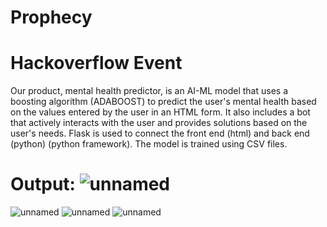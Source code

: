 # Prophecy
# Hackoverflow Event
Our product, mental health predictor, is an AI-ML model that uses a boosting algorithm (ADABOOST) to predict the user's mental health based on the values entered by the user in an HTML form. It also includes a bot that actively interacts with the user and provides solutions based on the user's needs. Flask is used to connect the front end (html) and back end (python) (python framework). The model is trained using CSV files.
# Output: ![unnamed](https://user-images.githubusercontent.com/86340566/161374833-e436e6ea-014f-43f7-bb2f-d4b9a4a30f48.png)
![unnamed](https://user-images.githubusercontent.com/86340566/161374840-d016c876-2d4f-4296-bc88-3cca1d5c9176.png)
![unnamed](https://user-images.githubusercontent.com/86340566/161374856-a45c0016-8172-4475-8a34-d3b351006070.png)
![unnamed](https://user-images.githubusercontent.com/86340566/161374864-d2a17fdf-7208-4b19-97ac-09ab2e0a4890.png)
